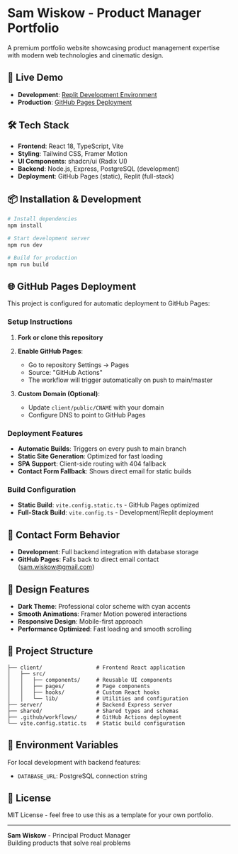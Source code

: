 # Sam Wiskow - Product Manager Portfolio

A premium portfolio website showcasing product management expertise with modern web technologies and cinematic design.

## 🚀 Live Demo

- **Development**: [Replit Development Environment](https://replit.com/@samwiskow/portfolio)
- **Production**: [GitHub Pages Deployment](https://samwiskow.github.io/portfolio)

## 🛠️ Tech Stack

- **Frontend**: React 18, TypeScript, Vite
- **Styling**: Tailwind CSS, Framer Motion
- **UI Components**: shadcn/ui (Radix UI)
- **Backend**: Node.js, Express, PostgreSQL (development)
- **Deployment**: GitHub Pages (static), Replit (full-stack)

## 📦 Installation & Development

```bash
# Install dependencies
npm install

# Start development server
npm run dev

# Build for production
npm run build
```

## 🌐 GitHub Pages Deployment

This project is configured for automatic deployment to GitHub Pages:

### Setup Instructions

1. **Fork or clone this repository**
2. **Enable GitHub Pages**:
   - Go to repository Settings → Pages
   - Source: "GitHub Actions"
   - The workflow will trigger automatically on push to main/master

3. **Custom Domain (Optional)**:
   - Update `client/public/CNAME` with your domain
   - Configure DNS to point to GitHub Pages

### Deployment Features

- **Automatic Builds**: Triggers on every push to main branch
- **Static Site Generation**: Optimized for fast loading
- **SPA Support**: Client-side routing with 404 fallback
- **Contact Form Fallback**: Shows direct email for static builds

### Build Configuration

- **Static Build**: `vite.config.static.ts` - GitHub Pages optimized
- **Full-Stack Build**: `vite.config.ts` - Development/Replit deployment

## 📧 Contact Form Behavior

- **Development**: Full backend integration with database storage
- **GitHub Pages**: Falls back to direct email contact (sam.wiskow@gmail.com)

## 🎨 Design Features

- **Dark Theme**: Professional color scheme with cyan accents
- **Smooth Animations**: Framer Motion powered interactions
- **Responsive Design**: Mobile-first approach
- **Performance Optimized**: Fast loading and smooth scrolling

## 📁 Project Structure

```
├── client/                 # Frontend React application
│   ├── src/
│   │   ├── components/     # Reusable UI components
│   │   ├── pages/          # Page components
│   │   ├── hooks/          # Custom React hooks
│   │   └── lib/            # Utilities and configuration
├── server/                 # Backend Express server
├── shared/                 # Shared types and schemas
├── .github/workflows/      # GitHub Actions deployment
└── vite.config.static.ts   # Static build configuration
```

## 🔧 Environment Variables

For local development with backend features:
- `DATABASE_URL`: PostgreSQL connection string

## 📝 License

MIT License - feel free to use this as a template for your own portfolio.

---

**Sam Wiskow** - Principal Product Manager  
Building products that solve real problems